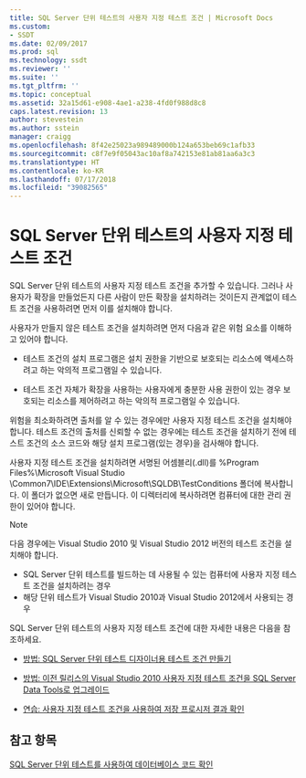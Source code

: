 ```yaml
---
title: SQL Server 단위 테스트의 사용자 지정 테스트 조건 | Microsoft Docs
ms.custom:
- SSDT
ms.date: 02/09/2017
ms.prod: sql
ms.technology: ssdt
ms.reviewer: ''
ms.suite: ''
ms.tgt_pltfrm: ''
ms.topic: conceptual
ms.assetid: 32a15d61-e908-4ae1-a238-4fd0f988d8c8
caps.latest.revision: 13
author: stevestein
ms.author: sstein
manager: craigg
ms.openlocfilehash: 8f42e25023a989489000b124a653beb69c1afb33
ms.sourcegitcommit: c8f7e9f05043ac10af8a742153e81ab81aa6a3c3
ms.translationtype: HT
ms.contentlocale: ko-KR
ms.lasthandoff: 07/17/2018
ms.locfileid: "39082565"
---
```

# <a name="custom-test-conditions--for-sql-server-unit-tests"></a>SQL Server 단위 테스트의 사용자 지정 테스트 조건
SQL Server 단위 테스트의 사용자 지정 테스트 조건을 추가할 수 있습니다. 그러나 사용자가 확장을 만들었든지 다른 사람이 만든 확장을 설치하려는 것이든지 관계없이 테스트 조건을 사용하려면 먼저 이를 설치해야 합니다.  
  
사용자가 만들지 않은 테스트 조건을 설치하려면 먼저 다음과 같은 위험 요소를 이해하고 있어야 합니다.  
  
-   테스트 조건의 설치 프로그램은 설치 권한을 기반으로 보호되는 리소스에 액세스하려고 하는 악의적 프로그램일 수 있습니다.  
  
-   테스트 조건 자체가 확장을 사용하는 사용자에게 충분한 사용 권한이 있는 경우 보호되는 리소스를 제어하려고 하는 악의적 프로그램일 수 있습니다.  
  
위험을 최소화하려면 출처를 알 수 있는 경우에만 사용자 지정 테스트 조건을 설치해야 합니다. 테스트 조건의 출처를 신뢰할 수 없는 경우에는 테스트 조건을 설치하기 전에 테스트 조건의 소스 코드와 해당 설치 프로그램(있는 경우)을 검사해야 합니다.  
  
사용자 지정 테스트 조건을 설치하려면 서명된 어셈블리(.dll)를 %Program Files%\Microsoft Visual Studio <Version>\Common7\IDE\Extensions\Microsoft\SQLDB\TestConditions 폴더에 복사합니다. 이 폴더가 없으면 새로 만듭니다. 이 디렉터리에 복사하려면 컴퓨터에 대한 관리 권한이 있어야 합니다.  
  
> [!NOTE]  
> 다음 경우에는 Visual Studio 2010 및 Visual Studio 2012 버전의 테스트 조건을 설치해야 합니다.  
>   
> -   SQL Server 단위 테스트를 빌드하는 데 사용될 수 있는 컴퓨터에 사용자 지정 테스트 조건을 설치하려는 경우  
> -   해당 단위 테스트가 Visual Studio 2010과 Visual Studio 2012에서 사용되는 경우  
  
SQL Server 단위 테스트의 사용자 지정 테스트 조건에 대한 자세한 내용은 다음을 참조하세요.  
  
-   [방법: SQL Server 단위 테스트 디자이너용 테스트 조건 만들기](../ssdt/how-to-create-test-conditions-for-the-sql-server-unit-test-designer.md)  
  
-   [방법: 이전 릴리스의 Visual Studio 2010 사용자 지정 테스트 조건을 SQL Server Data Tools로 업그레이드](../ssdt/how-to-upgrade-visual-studio-2010-custom-test-condition-to-ssdt.md)  
  
-   [연습: 사용자 지정 테스트 조건을 사용하여 저장 프로시저 결과 확인](../ssdt/walkthrough-use-custom-test-condition-to-verify-stored-procedure-results.md)  
  
## <a name="see-also"></a>참고 항목  
[SQL Server 단위 테스트를 사용하여 데이터베이스 코드 확인](../ssdt/verifying-database-code-by-using-sql-server-unit-tests.md)  
  
